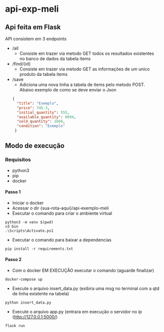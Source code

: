 # api-exp-meli
## Api feita em Flask

API consistem em 3 endpoints
* /all
  * Consiste em trazer via metodo GET todos os resultados existentes no banco de dados da tabela items
* /find/{id}
  * Consiste em trazer via metodo GET as informações de um unico produto da tabela items
* /save
  * Adiciona uma nova linha a tabela de items pelo metodo POST. Abaixo exemplo de como se deve enviar o Json
  ~~~json
  {
    "title": "Exemplo",
    "price": 745.3,
    "initial_quantity": 555,
    "available_quantity": 8994,
    "sold_quantity": 1669,
    "condition": "Exemplo"
   }
  ~~~
## Modo de execução
### Requisitos
* python3
 * pip
* docker
#### Passo 1
* Iniciar o docker
* Acessar o dir {sua-rota-aqui}/api-exemplo-meli
* Executar o comando para criar o ambiente virtual
~~~shell
python3 -m venv $(pwd)
cd bin
.\Scripts\Activate.ps1
~~~
* Executar o comando para baixar a dependencias
~~~shell
pip install -r requirements.txt
~~~
#### Passo 2
* Com o docker EM EXECUÇÃO executar o comando (aguarde finalizar)
~~~shell
docker-compose up
~~~
* Execute o arquivo insert_data.py (exibira uma msg no terminal com a qtd de linha existente na tabela)
~~~shell
python insert_data.py
~~~
* Execute o arquivo app.py (entrara em execução o servidor no ip (http://127.0.0.1:5000/)
~~~shell
flask run
~~~

